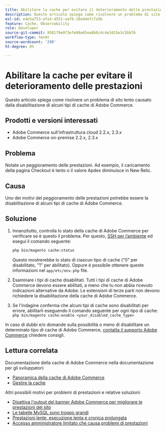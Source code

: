 ```yaml
---
title: Abilitare la cache per evitare il deterioramento delle prestazioni
description: Questo articolo spiega come risolvere un problema di sito lento causato dalla disabilitazione di alcuni tipi di cache di Adobe Commerce.
exl-id: e4e5a753-efa3-4552-aaf6-28e44efcfa5b
feature: Cache, Observability
role: Developer
source-git-commit: 958179e0f3efe08e65ea8b0c4c4e1015e3c5bb76
workflow-type: tm+mt
source-wordcount: '290'
ht-degree: 0%

---
```


# Abilitare la cache per evitare il deterioramento delle prestazioni

Questo articolo spiega come risolvere un problema di sito lento causato dalla disabilitazione di alcuni tipi di cache di Adobe Commerce.

## Prodotti e versioni interessati

* Adobe Commerce sull’infrastruttura cloud 2.2.x, 2.3.x
* Adobe Commerce on-premise 2.2.x, 2.3.x

## Problema

Notate un peggioramento delle prestazioni. Ad esempio, il caricamento della pagina Checkout è lento o il valore Apdex diminuisce in New Relic.

## Causa

Uno dei motivi del peggioramento delle prestazioni potrebbe essere la disabilitazione di alcuni tipi di cache di Adobe Commerce.

## Soluzione

1. Innanzitutto, controlla lo stato della cache di Adobe Commerce per verificare se è questo il problema. Per questo, [SSH per l’ambiente](https://devdocs.magento.com/cloud/env/environments-ssh.html#ssh) ed esegui il comando seguente:

   ```bash
   php bin/magento cache:status
   ```

   Questo mostrerebbe lo stato di ciascun tipo di cache (&quot;0&quot; per disabilitato, &quot;1&quot; per abilitato). Oppure è possibile ottenere queste informazioni nel `app/etc/env.php` file.

1. Esaminare i tipi di cache disabilitati. Tutti i tipi di cache di Adobe Commerce devono essere abilitati, a meno che tu non abbia ricevuto indicazioni alternative da Adobe. Le estensioni di terze parti non devono richiedere la disabilitazione della cache di Adobe Commerce.
1. Se l&#39;indagine conferma che alcuni tipi di cache sono disabilitati per errore, abilitarli eseguendo il comando seguente per ogni tipo di cache: `php bin/magento cache:enable <your_disabled_cache_type>`

In caso di dubbi e/o domande sulla possibilità o meno di disabilitare un determinato tipo di cache di Adobe Commerce, [contatta il supporto Adobe Commerce](/help/help-center-guide/help-center/magento-help-center-user-guide.md#submit-ticket) chiedere consigli.

## Lettura correlata

Documentazione della cache di Adobe Commerce nella documentazione per gli sviluppatori:

* [Panoramica della cache di Adobe Commerce](https://devdocs.magento.com/guides/v2.3/frontend-dev-guide/cache_for_frontdevs.html)
* [Gestire la cache](https://devdocs.magento.com/guides/v2.3/config-guide/cli/config-cli-subcommands-cache.html)

Altri possibili motivi per problemi di prestazioni e relative soluzioni:

* [Disattiva l&#39;output del banner Adobe Commerce per migliorare le prestazioni del sito](/help/troubleshooting/miscellaneous/disable-magento-banner-output-to-improve-site-performance.md)
* [Le tabelle MySQL sono troppo grandi](/help/troubleshooting/database/mysql-tables-are-too-large.md)
* [Prestazioni lente, esecuzione lenta e cronica prolungata](/help/troubleshooting/miscellaneous/slow-performance-slow-and-long-running-crons.md)
* [Accesso amministratore limitato che causa problemi di prestazioni](/help/troubleshooting/miscellaneous/restricted-admin-access-causing-performance-issues.md)
